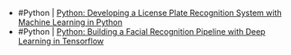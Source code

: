 - #Python | [Python: Developing a License Plate Recognition System with Machine Learning in Python](https://blog.devcenter.co/developing-a-license-plate-recognition-system-with-machine-learning-in-python-787833569ccd)
- #Python | [Python: Building a Facial Recognition Pipeline with Deep Learning in Tensorflow](https://hackernoon.com/building-a-facial-recognition-pipeline-with-deep-learning-in-tensorflow-66e7645015b8)